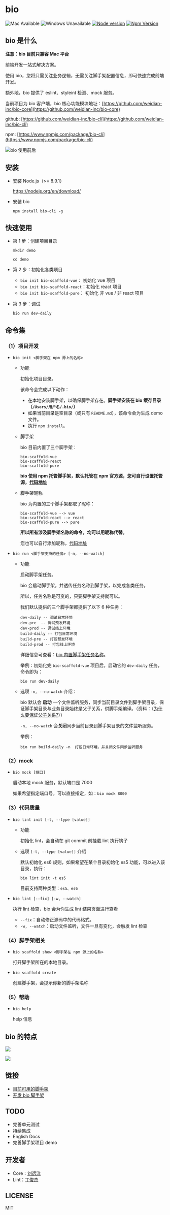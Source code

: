 # bio

![Mac Available](https://img.shields.io/badge/Mac-available-brightgreen.svg) ![Windows Unavailable](https://img.shields.io/badge/Windows-unavailable-red.svg) [![Node version](https://img.shields.io/badge/node-%3E%3D%208.9.1-brightgreen.svg)](http://nodejs.org/) [![Npm Version](https://img.shields.io/badge/npm-%3E%3D%205.5.1-brightgreen.svg)](https://www.npmjs.com/)

## bio 是什么

**注意：bio 目前只兼容 Mac 平台**

前端开发一站式解决方案。

使用 bio，您将只需关注业务逻辑，无需关注脚手架配置信息，即可快速完成前端开发。

额外地，bio 提供了 eslint、styleint 检测、mock 服务。

当前项目为 bio 客户端，bio 核心功能模块地址：[https://github.com/weidian-inc/bio-core](https://github.com/weidian-inc/bio-core)

github: [https://github.com/weidian-inc/bio-cli](https://github.com/weidian-inc/bio-cli)

npm: [https://www.npmjs.com/package/bio-cli](https://www.npmjs.com/package/bio-cli)

![bio 使用前后](https://user-images.githubusercontent.com/5757051/37135330-c5b6631e-22d7-11e8-9830-6987cb980014.png)

## 安装

+   安装 Node.js（>= 8.9.1）

    https://nodejs.org/en/download/

+   安装 bio

    ```
    npm install bio-cli -g
    ```
    
## 快速使用

+   第 1 步：创建项目目录

    ```
    mkdir demo

    cd demo
    ```
    
+   第 2 步：初始化各类项目
    +   `bio init bio-scaffold-vue`：  初始化 vue 项目
    +   `bio init bio-scaffold-react`：初始化 react 项目
    +   `bio init bio-scaffold-pure`：  初始化 非 vue / 非 react 项目
    
+   第 3 步：调试
    
    ```
    bio run dev-daily
    ```

## 命令集

### （1）项目开发

+   `bio init <脚手架在 npm 源上的名称>`

    +   功能

        初始化项目目录。

        该命令会完成以下动作：

        +   在本地安装脚手架，以确保脚手架存在。**脚手架安装在 bio 缓存目录（`/Users/用户名/.bio/`）**
        +   如果当前目录是空目录（或只有 `README.md`），该命令会为生成 demo 文件。
        +   执行 `npm install`。

    +   脚手架
    
        bio 目前内置了三个脚手架：
        
        ```
        bio-scaffold-vue
        bio-scaffold-react
        bio-scaffold-pure
        ```

        **bio 使用 npm 托管脚手架，默认托管在 npm 官方源，您可自行设置托管源，[代码地址](https://github.com/weidian-inc/bio-core/blob/master/bin/cmd.js#L50)**

    +   脚手架昵称

        bio 为内置的三个脚手架都取了昵称：

        ```
        bio-scaffold-vue --> vue
        bio-scaffold-react --> react
        bio-scaffold-pure --> pure
        ```

        **所以所有涉及脚手架名称的命令，均可以用昵称代替。**

        您也可以自行添加昵称，[代码地址](https://github.com/weidian-inc/bio-core/blob/master/bin/cmd.js#L52~L67)

+   `bio run <脚手架支持的任务> [-n, --no-watch]`

    +   功能

        启动脚手架任务。

        bio 会启动脚手架，并透传任务名称到脚手架，以完成各类任务。

        所以，任务名称是可变的，只要脚手架支持就可以。

        我们默认提供的三个脚手架都提供了以下 6 种任务：
        
        ```
        dev-daily -- 调试日常环境
        dev-pre  -- 调试预发环境
        dev-prod -- 调试线上环境
        build-daily -- 打包日常环境
        build-pre -- 打包预发环境
        build-prod -- 打包线上环境
        ```

        详细信息可查看：[bio 内置脚手架任务名称](./docs/cn/目前bio可用的脚手架.md)。

        举例：初始化完 `bio-scaffold-vue` 项目后，启动它的 `dev-daily` 任务，命令即为：

        ```
        bio run dev-daily
        ```

    +   选项 `-n, --no-watch` 介绍：

        bio 默认会 **启动** 一个文件监听服务，同步当前目录文件到脚手架目录，保证脚手架目录与业务目录始终是父子关系，供脚手架编译。（资料：（[为什么要保证父子关系?](https://github.com/hoperyy/deep-webpack/issues/8)））

        `-n, --no-watch` 会**关闭**同步当前目录到脚手架目录的文件监听服务。

        举例：

        ```
        bio run build-daily -n  打包日常环境，并关闭文件同步监听服务
        ```
    
### （2）mock

+   `bio mock [端口]`

    启动本地 mock 服务，默认端口是 7000

    如果希望指定端口号，可以直接指定，如：`bio mock 8000`

### （3）代码质量

+   `bio lint init [-t, --type [value]]`

    +   功能

        初始化 lint，会自动在 git commit 前挂载 lint 执行钩子

    +   选项 `[-t, --type [value]]` 介绍

        默认初始化 es6 规则，如果希望在某个目录初始化 es5 功能，可以进入该目录，执行：

        ```
        bio lint init -t es5
        ```

        目前支持两种类型：`es5、es6`

+   `bio lint [--fix] [-w, --watch]`

    执行 lint 检查，bio 会为你生成 lint 结果页面进行查看

    +   `--fix`：自动修正源码中的代码格式。
    +   `-w, --watch`：启动文件监听，文件一旦有变化，会触发 lint 检查

### （4）脚手架相关

+   `bio scaffold show <脚手架在 npm 源上的名称>`

    打开脚手架所在的本地目录。

+   `bio scaffold create`

    创建脚手架，会提示你新的脚手架名称


### （5）帮助

+   `bio help`

    help 信息

## bio 的特点

![](https://user-images.githubusercontent.com/5757051/37135599-e5dc2c2c-22d8-11e8-8953-8ef2a2441bc7.png)

![](https://user-images.githubusercontent.com/5757051/37135550-abf1fd0c-22d8-11e8-8c2e-218be599a33d.png)
    
## 链接

+   [目前可用的脚手架](./docs/cn/目前bio可用的脚手架.md)
+   [开发 bio 脚手架](./docs/cn/开发bio脚手架.md)

## TODO

+   完善单元测试
+   持续集成
+   English Docs
+   完善脚手架项目 demo

## 开发者

+   Core：[刘远洋](https://github.com/hoperyy)
+   Lint：[丁俊杰](https://github.com/IOriens)

## LICENSE

MIT
